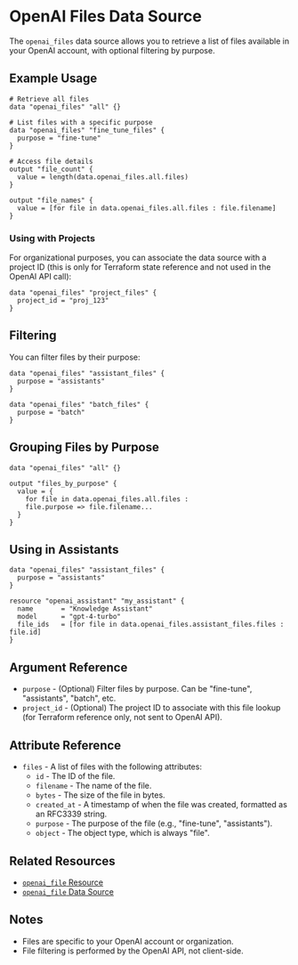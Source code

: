 # OpenAI Files Data Source

The `openai_files` data source allows you to retrieve a list of files available in your OpenAI account, with optional filtering by purpose.

## Example Usage

```hcl
# Retrieve all files
data "openai_files" "all" {}

# List files with a specific purpose
data "openai_files" "fine_tune_files" {
  purpose = "fine-tune"
}

# Access file details
output "file_count" {
  value = length(data.openai_files.all.files)
}

output "file_names" {
  value = [for file in data.openai_files.all.files : file.filename]
}
```

### Using with Projects

For organizational purposes, you can associate the data source with a project ID (this is only for Terraform state reference and not used in the OpenAI API call):

```hcl
data "openai_files" "project_files" {
  project_id = "proj_123"
}
```

## Filtering

You can filter files by their purpose:

```hcl
data "openai_files" "assistant_files" {
  purpose = "assistants"
}

data "openai_files" "batch_files" {
  purpose = "batch"
}
```

## Grouping Files by Purpose

```hcl
data "openai_files" "all" {}

output "files_by_purpose" {
  value = {
    for file in data.openai_files.all.files :
    file.purpose => file.filename...
  }
}
```

## Using in Assistants

```hcl
data "openai_files" "assistant_files" {
  purpose = "assistants"
}

resource "openai_assistant" "my_assistant" {
  name       = "Knowledge Assistant"
  model      = "gpt-4-turbo"
  file_ids   = [for file in data.openai_files.assistant_files.files : file.id]
}
```

## Argument Reference

* `purpose` - (Optional) Filter files by purpose. Can be "fine-tune", "assistants", "batch", etc.
* `project_id` - (Optional) The project ID to associate with this file lookup (for Terraform reference only, not sent to OpenAI API).

## Attribute Reference

* `files` - A list of files with the following attributes:
  * `id` - The ID of the file.
  * `filename` - The name of the file.
  * `bytes` - The size of the file in bytes.
  * `created_at` - A timestamp of when the file was created, formatted as an RFC3339 string.
  * `purpose` - The purpose of the file (e.g., "fine-tune", "assistants").
  * `object` - The object type, which is always "file".

## Related Resources

* [`openai_file` Resource](../resources/file.md)
* [`openai_file` Data Source](../data-sources/file.md)

## Notes

* Files are specific to your OpenAI account or organization.
* File filtering is performed by the OpenAI API, not client-side. 